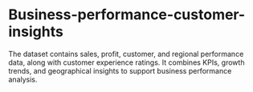 # Business-performance-customer-insights
The dataset contains sales, profit, customer, and regional performance data, along with customer experience ratings. It combines KPIs, growth trends, and geographical insights to support business performance analysis.
